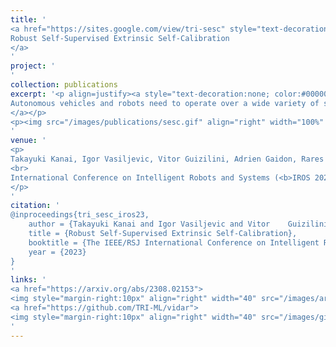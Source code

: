 ```yaml
---
title: '
<a href="https://sites.google.com/view/tri-sesc" style="text-decoration:none;color:#000000;text-align:justify;"> 
Robust Self-Supervised Extrinsic Self-Calibration
</a>
'
project: '
'
collection: publications
excerpt: '<p align=justify><a style="text-decoration:none; color:#000000; align:justify;">
Autonomous vehicles and robots need to operate over a wide variety of scenarios in order to complete tasks efficiently and safely. Multi-camera self-supervised monocular depth estimation from videos is a promising way to reason about the environment, as it generates metrically scaled geometric predictions from visual data without requiring additional sensors. However, most works assume well-calibrated extrinsics to fully leverage this multi-camera setup, even though accurate and efficient calibration is still a challenging problem. In this work, we introduce a novel method for extrinsic calibration that builds upon the principles of self-supervised monocular depth and ego-motion learning. Our proposed curriculum learning strategy uses monocular depth and pose estimators with velocity supervision to estimate extrinsics, and then jointly learns extrinsic calibration along with depth and pose for a set of overlapping cameras rigidly attached to a moving vehicle. Experiments on a benchmark multi-camera dataset (DDAD) demonstrate that our method enables self-calibration in various scenes robustly and efficiently compared to a traditional vision-based pose estimation pipeline. Furthermore, we demonstrate the benefits of extrinsics self-calibration as a way to improve depth prediction via joint optimization. 
</a></p>
<p><img src="/images/publications/sesc.gif" align="right" width="100%" style="margin:0 0 20px 0"></p>
'
venue: '
<p>
Takayuki Kanai, Igor Vasiljevic, Vitor Guizilini, Adrien Gaidon, Rares Ambrus
<br>
International Conference on Intelligent Robots and Systems (<b>IROS 2023</b>)
</p>
'
citation: '
@inproceedings{tri_sesc_iros23,
    author = {Takayuki Kanai and Igor Vasiljevic and Vitor    Guizilini and Adrien Gaidon and Rares Ambrus},
    title = {Robust Self-Supervised Extrinsic Self-Calibration},
    booktitle = {The IEEE/RSJ International Conference on Intelligent Robots and Systems (IROS)},
    year = {2023}
}
'
links: '
<a href="https://arxiv.org/abs/2308.02153">
<img style="margin-right:10px" align="right" width="40" src="/images/arxiv.png"></a>
<a href="https://github.com/TRI-ML/vidar">
<img style="margin-right:10px" align="right" width="40" src="/images/github.png"></a>
'
---
```

